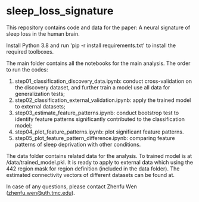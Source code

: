 # sleep_loss_signature
This repository contains code and data for the paper: A neural signature of sleep loss in the human brain.

Install Python 3.8 and run 'pip -r install requirements.txt' to install the required toolboxes.

The main folder contains all the notebooks for the main analysis. The order to run the codes:
1. step01_classification_discovery_data.ipynb: conduct cross-validation on the discovery dataset, and further train a model use all data for generalization tests;
2. step02_classification_external_validation.ipynb: apply the trained model to external datasets;
3. step03_estimate_feature_patterns.ipynb: conduct bootstrop test to identify feature patterns significantly contributed to the classification model;
4. step04_plot_feature_patterns.ipynb: plot significant feature patterns.
5. step05_plot_feature_pattern_difference.ipynb: comparing feature patterns of sleep deprivation with other conditions.


The data folder contains related data for the analysis.
To trained model is at /data/trained_model.pkl. It is ready to apply to external data which using the 442 region mask for region definition (included in the data folder). 
The estimated connectivity vectors of different datasets can be found at.

In case of any questions, please contact Zhenfu Wen (zhenfu.wen@uth.tmc.edu).
